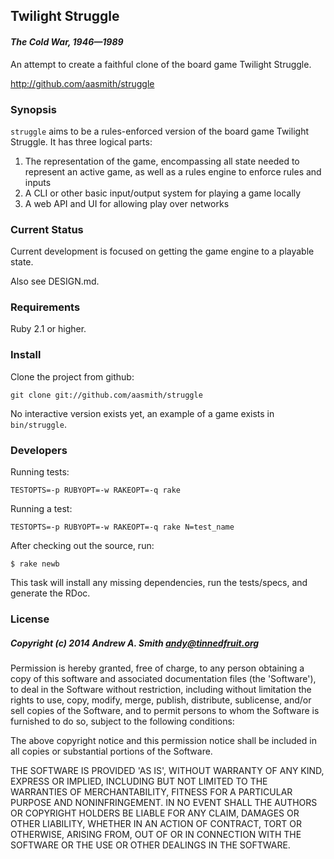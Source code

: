 ## Twilight Struggle
#### *The Cold War, 1946—1989*

An attempt to create a faithful clone of the board game Twilight Struggle.

http://github.com/aasmith/struggle

### Synopsis

```struggle``` aims to be a rules-enforced version of the board game Twilight Struggle. It has three logical parts:

 1. The representation of the game, encompassing all state needed to represent an active game, as well as a rules engine to enforce rules and inputs
 2. A CLI or other basic input/output system for playing a game locally
 3. A web API and UI for allowing play over networks

### Current Status

Current development is focused on getting the game engine to a playable state. 

Also see DESIGN.md.

### Requirements

Ruby 2.1 or higher.

### Install

Clone the project from github:

```git clone git://github.com/aasmith/struggle```

No interactive version exists yet, an example of a game exists in ```bin/struggle```.

### Developers

Running tests:

```TESTOPTS=-p RUBYOPT=-w RAKEOPT=-q rake```

Running a test:

```TESTOPTS=-p RUBYOPT=-w RAKEOPT=-q rake N=test_name```

After checking out the source, run:

```$ rake newb```

This task will install any missing dependencies, run the tests/specs,
and generate the RDoc.

### License

##### Copyright (c) 2014 Andrew A. Smith <andy@tinnedfruit.org>

Permission is hereby granted, free of charge, to any person obtaining
a copy of this software and associated documentation files (the
'Software'), to deal in the Software without restriction, including
without limitation the rights to use, copy, modify, merge, publish,
distribute, sublicense, and/or sell copies of the Software, and to
permit persons to whom the Software is furnished to do so, subject to
the following conditions:

The above copyright notice and this permission notice shall be
included in all copies or substantial portions of the Software.

THE SOFTWARE IS PROVIDED 'AS IS', WITHOUT WARRANTY OF ANY KIND,
EXPRESS OR IMPLIED, INCLUDING BUT NOT LIMITED TO THE WARRANTIES OF
MERCHANTABILITY, FITNESS FOR A PARTICULAR PURPOSE AND NONINFRINGEMENT.
IN NO EVENT SHALL THE AUTHORS OR COPYRIGHT HOLDERS BE LIABLE FOR ANY
CLAIM, DAMAGES OR OTHER LIABILITY, WHETHER IN AN ACTION OF CONTRACT,
TORT OR OTHERWISE, ARISING FROM, OUT OF OR IN CONNECTION WITH THE
SOFTWARE OR THE USE OR OTHER DEALINGS IN THE SOFTWARE.
